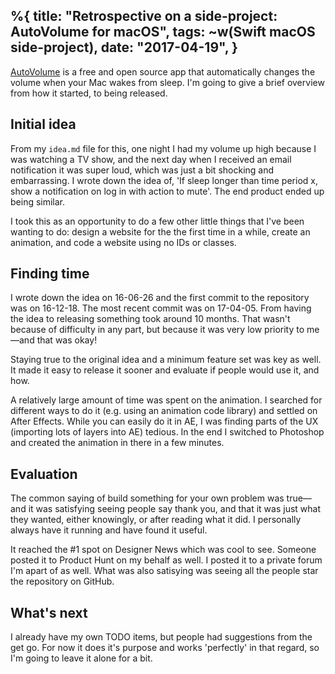 %{
    title: "Retrospective on a side-project: AutoVolume for macOS",
    tags: ~w(Swift macOS side-project),
    date: "2017-04-19",
}
---
[AutoVolume](http://www.jesseclaven.com/projects/AutoVolume/) is a free and open source app that automatically changes the volume when your Mac wakes from sleep. I'm going to give a brief overview from how it started, to being released.

## Initial idea

From my `idea.md` file for this, one night I had my volume up high because I was watching a TV show, and the next day when I received an email notification it was super loud, which was just a bit shocking and embarrassing. I wrote down the idea of, 'If sleep longer than time period x, show a notification on log in with action to mute'. The end product ended up being similar.

I took this as an opportunity to do a few other little things that I've been wanting to do: design a website for the the first time in a while, create an animation, and code a website using no IDs or classes.

## Finding time

I wrote down the idea on 16-06-26 and the first commit to the repository was on 16-12-18.  The most recent commit was on 17-04-05. From having the idea to releasing something took around 10 months. That wasn't because of difficulty in any part, but because it was very low priority to me&mdash;and that was okay!

Staying true to the original idea and a minimum feature set was key as well. It made it easy to release it sooner and evaluate if people would use it, and how.

A relatively large amount of time was spent on the animation. I searched for different ways to do it (e.g. using an animation code library) and settled on After Effects. While you can easily do it in AE, I was finding parts of the UX (importing lots of layers into AE) tedious. In the end I switched to Photoshop and created the animation in there in a few minutes.

## Evaluation

The common saying of build something for your own problem was true&mdash;and it was satisfying seeing people say thank you, and that it was just what they wanted, either knowingly, or after reading what it did. I personally always have it running and have found it useful.

It reached the #1 spot on Designer News which was cool to see. Someone posted it to Product Hunt on my behalf as well. I posted it to a private forum I'm apart of as well. What was also satisying was seeing all the people star the repository on GitHub.

## What's next

I already have my own TODO items, but people had suggestions from the get go. For now it does it's purpose and works 'perfectly' in that regard, so I'm going to leave it alone for a bit.
